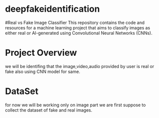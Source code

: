# deepfakeidentification
#Real vs Fake Image Classifier
This repository contains the code and resources for a machine learning project that aims to classify images as either real or AI-generated using Convolutional Neural Networks (CNNs).

# Project Overview
we will be identifing that the image,video,audio provided by user is real or fake also using CNN model for same.

# DataSet
for now we will be working only on image part
we are first suppose to collect the dataset of fake and real images.
